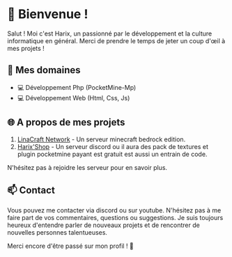 # 👋 Bienvenue !
Salut ! Moi c'est Harix, un passionné par le développement et la culture informatique en général. Merci de prendre le temps de jeter un coup d'œil à mes projets !

## 🚀 Mes domaines

- 💻 Développement Php (PocketMine-Mp)
- 💻 Développement Web (Html, Css, Js)

## 🌐 A propos de mes projets
1. [LinaCraft Network](https://discord.gg/GKxXMGecC2) - Un serveur minecraft bedrock edition.
2. [Harix'Shop](https://discord.gg/myfEbF67D2) - Un serveur discord ou il aura des pack de textures et plugin pocketmine payant est gratuit est aussi un entrain de code.

N'hésitez pas à rejoidre les serveur pour en savoir plus.

 ## 📫 Contact
Vous pouvez me contacter via discord ou sur youtube. N'hésitez pas à me faire part de vos commentaires, questions ou suggestions. Je suis toujours heureux d'entendre parler de nouveaux projets et de rencontrer de nouvelles personnes talentueuses.

Merci encore d'être passé sur mon profil ! 🙌

